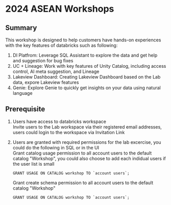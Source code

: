 # 2024 ASEAN Workshops

## Summary

This workshop is designed to help customers have hands-on experiences with the key features of databricks such as following:

1. DI Platfrom: Leverage SQL Assistant to explore the data and get help and suggestion for bug fixes  
2. UC + Lineage: Work with key features of Unity Catalog, including access control, AI meta suggestion, and Lineage
3. Lakeview Dashboard: Creating Lakeview Dashboard based on the Lab data, expore Lakeview features
4. Genie: Explore Genie to quickly get insights on your data using natural language 

## Prerequisite 

1. Users have access to databricks workspace <br />
   Invite users to the Lab workspace via their registered email addresses, users could login to the workspace via Invitation Link

2. Users are granted with required permissions for the lab excercise, you could do the following in SQL or in the UI <br />
   Grant catalog usage permission to all account users to the default catalog "Workshop", you could also choose to add each indidual users if the user list is small

   ```GRANT USAGE ON CATALOG workshop TO `account users`;```<br />

   Grant create schema permission to all account users to the default catalog "Workshop"

    ```GRANT USAGE ON CATALOG workshop TO `account users`;```<br />
